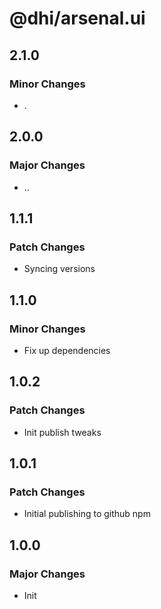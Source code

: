# @dhi/arsenal.ui

## 2.1.0

### Minor Changes

- .

## 2.0.0

### Major Changes

- ..

## 1.1.1

### Patch Changes

- Syncing versions

## 1.1.0

### Minor Changes

- Fix up dependencies

## 1.0.2

### Patch Changes

- Init publish tweaks

## 1.0.1

### Patch Changes

- Initial publishing to github npm

## 1.0.0

### Major Changes

- Init
